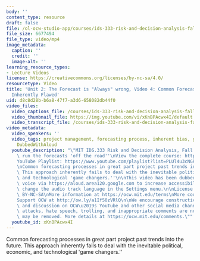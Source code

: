 ```yaml
---
body: ''
content_type: resource
draft: false
file: /ol-ocw-studio-app/courses/ids-333-risk-and-decision-analysis-fall-2021/unit-2-forcasting-flawed-video-4_360p_16_9.mp4
file_size: 6677494
file_type: video/mp4
image_metadata:
  caption: ''
  credit: ''
  image-alt: ''
learning_resource_types:
- Lecture Videos
license: https://creativecommons.org/licenses/by-nc-sa/4.0/
resourcetype: Video
title: 'Unit 2: The Forecast is "Always" wrong, Video 4: Common Forecasting Process
  Inherently Flawed'
uid: d8c8d28b-b6a8-47f7-a3d6-658082db44f0
video_files:
  video_captions_file: /courses/ids-333-risk-and-decision-analysis-fall-2021/1b-r9ym7zInE2us1EtRYd0MxBgvuAdv15_transcript.webvtt
  video_thumbnail_file: https://img.youtube.com/vi/xKnBPAcwx4I/default.jpg
  video_transcript_file: /courses/ids-333-risk-and-decision-analysis-fall-2021/1b-r9ym7zInE2us1EtRYd0MxBgvuAdv15_transcript.pdf
video_metadata:
  video_speakers: ''
  video_tags: project management, forecasting process, inherent bias, game changers,
    DubbedWithAloud
  youtube_description: "\"MIT IDS.333 Risk and Decision Analysis, Fall 2021\nInstructor:\
    \ run the forecasts 'off the road''\nView the complete course: https://ocw.mit.edu/courses/ids-333-risk-and-decision-analysis-fall-2021/\n\
    YouTube Playlist: https://www.youtube.com/playlist?list=PLUl4u3cNGP62jwhTqp8_1kwrkDkxZhpQC\n\
    \nCommon forecasting processes in great part project past trends into the future.\
    \ This approach inherently fails to deal with the inevitable political, economic,\
    \ and technological 'game changers.''\n\nThis video has been dubbed using an artificial\
    \ voice via https://aloud.area120.google.com to increase accessibility. You can\
    \ change the audio track language in the Settings menu.\n\nLicense: Creative Commons\
    \ BY-NC-SA\nMore information at https://ocw.mit.edu/terms\nMore courses at https://ocw.mit.edu\n\
    Support OCW at http://ow.ly/a1If50zVRlQ\n\nWe encourage constructive comments\
    \ and discussion on OCW\u2019s YouTube and other social media channels. Personal\
    \ attacks, hate speech, trolling, and inappropriate comments are not allowed and\
    \ may be removed. More details at https://ocw.mit.edu/comments.\""
  youtube_id: xKnBPAcwx4I
---
```

Common forecasting processes in great part project past trends into the future. This approach inherently fails to deal with the inevitable political, economic, and technological 'game changers.''